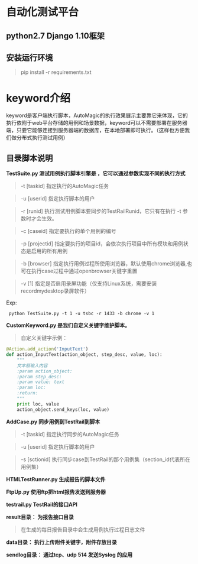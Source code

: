 # 自动化测试平台 
## python2.7 Django 1.10框架

## 安装运行环境 ##

> pip install -r requirements.txt

# keyword介绍 #

keyword是客户端执行脚本，AutoMagic的执行效果展示主要靠它来体现，它的执行依附于web平台存储的用例和场景数据，keyword可以不需要部署在服务器端，只要它能够连接到服务器端的数据库，在本地部署即可执行。（这样也方便我们做分布式执行测试用例）

## 目录脚本说明 ##

**TestSuite.py  测试用例执行脚本引擎是 ，它可以通过参数实现不同的执行方式**

>-t  [taskid]    指定执行的AutoMagic任务

>-u  [userid]    指定执行脚本的用户

>-r  [runid]     执行测试用例脚本要同步的TestRailRunid，它只有在执行 -t 参数时才会生效。

>-c  [caseid]    指定要执行的单个用例的编号

>-p  [projectid] 指定要执行的项目id，会依次执行项目中所有模块和用例状态是启用的所有用例

>-b  [browser]   指定执行用例过程所使用浏览器，默认使用chrome浏览器,也可在执行case过程中通过openbrowser关键字重置

>-v  [1] 指定是否启用录屏功能（仅支持Linux系统，需要安装recordmydesktop录屏软件）

Exp:

``` python TestSuite.py -t 1 -u tsbc -r 1433 -b chrome -v 1```

**CustomKeyword.py  是我们自定义关键字维护脚本。**

>自定义关键字示例：
```python
@Action.add_action('InputText')
def action_InputText(action_object, step_desc, value, loc):
    """
    文本框输入内容
    :param action_object:
    :param step_desc:
    :param value: text
    :param loc:
    :return:
    """
    print loc, value
    action_object.send_keys(loc, value)
```

**AddCase.py 同步用例到TestRail到脚本**

>-t  [taskid]    指定执行同步的AutoMagic任务

>-u  [userid]    指定执行脚本的用户

>-s  [sctionid]     执行同步case到TestRail的那个用例集（section_id代表所在用例集）

**HTMLTestRunner.py 生成报告的脚本文件**

**FtpUp.py 使用ftp把html报告发送到服务器**

**testrail.py TestRail的接口API**

**result目录： 为报告接口目录**
>在生成的每日报告目录中会生成用例执行过程日志文件

**data目录： 执行上传附件关键字，附件存放目录**

**sendlog目录： 通过tcp、udp 514 发送Syslog 的应用**


